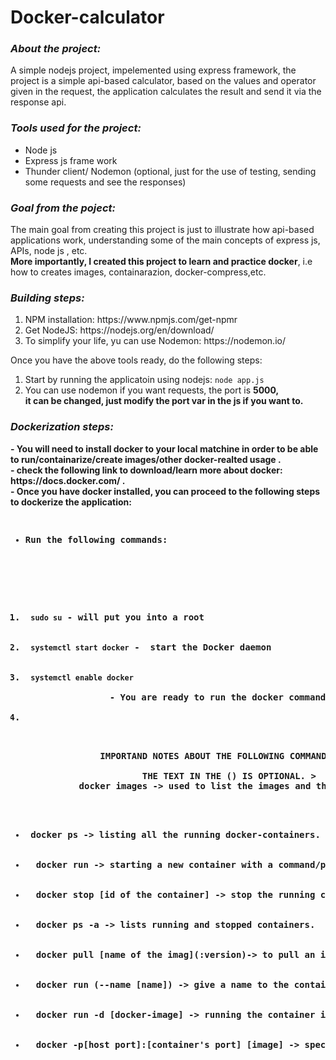 # Docker-calculator
<h3><em>About the project:</em> </h3> 
<p> A simple nodejs project, impelemented using express framework, the project is a simple api-based calculator, based on the  
    values and operator given in the request, the application calculates the result and send it via the response api.<br>
    </p>


<h3><em>Tools used for the project:</em> </h3>

<ul>
  <li>Node js</li>
  <li>Express js frame work</li>
  <li>Thunder client/ Nodemon (optional, just for the use of testing, sending some requests and see the responses)</li>
</ul>

<h3><em>Goal from the poject:</em> </h3>
<p>The main goal from creating this project is just to illustrate how api-based applications work, understanding some of the main 
    concepts of express js, APIs, node js , etc.<br>
    <strong>More importantly, I created this project to learn and practice docker</strong>, i.e  how to creates images, containarazion,
    docker-compress,etc.
</p>

<h3><em> Building steps:</em> </h3>
<ol>
  <li>NPM installation: https://www.npmjs.com/get-npmr</lh>
  <li>Get NodeJS: https://nodejs.org/en/download/</li>
  <li>To simplify your life, yu can use Nodemon: https://nodemon.io/</li>  
 </ol>
 <p>Once you have the above tools ready, do the following steps:</p>  
    <ol>
        <li>Start by running the applicatoin using nodejs: <code>node app.js</code></li>
        <li>You can use nodemon if you want requests, the port is <strong> 5000<strong>, <br>it can be changed, just modify the port var in the js if you want to.</li>
</ol>
            
<h3><em> Dockerization steps:</em> </h3>            
     - You will need to install docker to your local matchine in order to be able to run/containarize/create images/other docker-realted usage .<br>
     - check the following link to download/learn more about docker: https://docs.docker.com/ .<br> 
     - Once you have docker installed, you can proceed to the following steps to dockerize the application: <br>
<pre><ul> <li>Run the following commands:</li> </ul>  
            <ol> 
                <li> <code>sudo su</code> - will put you into a root  </li> 
                <li> <code>systemctl start docker</code> -  start the Docker daemon</li> 
                <li> <code>systemctl enable docker</code> </li>
                - You are ready to run the docker commands now:
                <li>
             </ol>
                <strong> IMPORTAND NOTES ABOUT THE FOLLOWING COMMANDS : THE TEXT IN THE [] IS A MUST TO BE INCLUDED WHEN EXCUTING THE COMMAND<br>
					     THE TEXT IN THE () IS OPTIONAL. </strong>>
             docker images -> used to list the images and their info that we have in our pc/os.
            <ul> 
                <li> docker ps -> listing all the running docker-containers.</li> 
                <li>  docker run -> starting a new container with a command/pulls an image from docker repo and run the container.</li> 
                <li>  docker stop [id of the container] -> stop the running container with the given id.</li> 
                <li>  docker ps -a -> lists running and stopped containers.</li> 
                <li>  docker pull [name of the imag](:version)-> to pull an image from docker hup </li> 
                <li>  docker run (--name [name]) -> give a name to the container and run it.</li> 
                <li>  docker run -d [docker-image] -> running the container in detached mode.</li> 
                <li>  docker -p[host port]:[container's port] [image] -> specify the ports of the host and the container. </li>   
            </ul>
            

            
            
            


